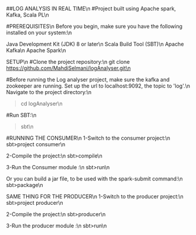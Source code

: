 ##LOG ANALYSIS IN REAL TIME\n
#Project built using Apache spark, Kafka, Scala PL\n

#PREREQUISITES\n
Before you begin, make sure you have the following installed on your system:\n

Java Development Kit (JDK) 8 or later\n
Scala Build Tool (SBT)\n
Apache Kafka\n
Apache Spark\n

SETUP\n
#Clone the project repository:\n
git clone https://github.com/MahdiSelmani/logAnalyser.git\n

#Before running the Log analyser project, make sure the kafka and zookeeper are running. Set up the url to localhost:9092, the topic to 'log'.\n
Navigate to the project directory:\n
>cd logAnalyser\n

#Run SBT:\n
>sbt\n

#RUNNING THE CONSUMER\n
1-Switch to the consumer project:\n
sbt>project consumer\n

2-Compile the project:\n
sbt>compile\n

3-Run the Consumer module :\n
sbt>run\n

Or you can build a jar file, to be used with the spark-submit command:\n
sbt>package\n

SAME THING FOR THE PRODUCER\n
1-Switch to the producer project:\n
sbt>project producer\n

2-Compile the project:\n
sbt>producer\n

3-Run the producer module :\n
sbt>run\n
